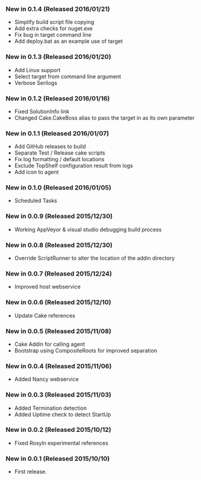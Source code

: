 ### New in 0.1.4 (Released 2016/01/21)
* Simplify build script file copying
* Add extra checks for nuget.exe
* Fix bug in target command line
* Add deploy.bat as an example use of target

### New in 0.1.3 (Released 2016/01/20)
* Add Linux support
* Select target from command line argument
* Verbose Serilogs

### New in 0.1.2 (Released 2016/01/16)
* Fixed SolutionInfo link
* Changed Cake.CakeBoss alias to pass the target in as its own parameter

### New in 0.1.1 (Released 2016/01/07)
* Add GitHub releases to build
* Separate Test / Release cake scripts
* Fix log formatting / default locations
* Exclude TopShelf configuration result from logs
* Add icon to agent

### New in 0.1.0 (Released 2016/01/05)
* Scheduled Tasks

### New in 0.0.9 (Released 2015/12/30)
* Working AppVeyor & visual studio debugging build process

### New in 0.0.8 (Released 2015/12/30)
* Override ScriptRunner to alter the location of the addin directory

### New in 0.0.7 (Released 2015/12/24)
* Improved host webservice

### New in 0.0.6 (Released 2015/12/10)
* Update Cake references

### New in 0.0.5 (Released 2015/11/08)
* Cake Addin for calling agent
* Bootstrap using CompositeRoots for improved separation

### New in 0.0.4 (Released 2015/11/06)
* Added Nancy webservice

### New in 0.0.3 (Released 2015/11/03)
* Added Termination detection
* Added Uptime check to detect StartUp

### New in 0.0.2 (Released 2015/10/12)
* Fixed Rosyln experimental references

### New in 0.0.1 (Released 2015/10/10)
* First release.
